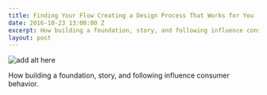 ```yaml
---
title: Finding Your Flow Creating a Design Process That Works for You
date: 2016-10-23 13:00:00 Z
excerpt: How building a foundation, story, and following influence consumer behavior.
layout: post
---
```


![add alt here](/uploads/sports-q-c-570-350-8.jpg)

How building a foundation, story, and following influence consumer behavior.
